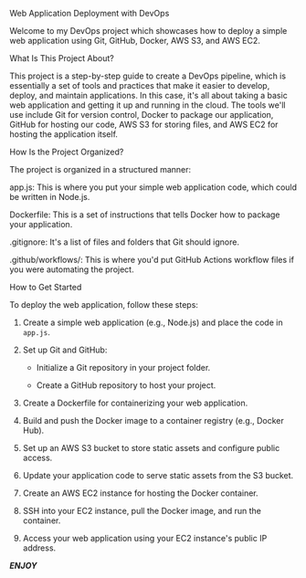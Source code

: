 Web Application Deployment with DevOps

Welcome to my DevOps project which showcases how to deploy a simple web application using Git, GitHub, Docker, AWS S3, and AWS EC2.

What Is This Project About?

This project is a step-by-step guide to create a DevOps pipeline, which is essentially a set of tools and practices that make it easier to develop, deploy, and maintain applications. In this case, it's all about taking a basic web application and getting it up and running in the cloud. The tools we'll use include Git for version control, Docker to package our application, GitHub for hosting our code, AWS S3 for storing files, and AWS EC2 for hosting the application itself.

How Is the Project Organized?

The project is organized in a structured manner:

app.js: This is where you put your simple web application code, which could be written in Node.js.

Dockerfile: This is a set of instructions that tells Docker how to package your application.

.gitignore: It's a list of files and folders that Git should ignore.

.github/workflows/: This is where you'd put GitHub Actions workflow files if you were automating the project.

How to Get Started

To deploy the web application, follow these steps:

1. Create a simple web application (e.g., Node.js) and place the code in `app.js`.
2. Set up Git and GitHub:
 
   - Initialize a Git repository in your project folder.
     
   - Create a GitHub repository to host your project.
     

4. Create a Dockerfile for containerizing your web application.

5. Build and push the Docker image to a container registry (e.g., Docker Hub).

6. Set up an AWS S3 bucket to store static assets and configure public access.

7. Update your application code to serve static assets from the S3 bucket.

8. Create an AWS EC2 instance for hosting the Docker container.

9. SSH into your EC2 instance, pull the Docker image, and run the container.

10. Access your web application using your EC2 instance's public IP address.

***ENJOY***


